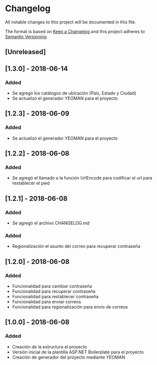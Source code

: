 # Changelog
All notable changes to this project will be documented in this file.

The format is based on [Keep a Changelog](https://keepachangelog.com/en/1.0.0/)
and this project adheres to [Semantic Versioning](https://semver.org/spec/v2.0.0.html).

## [Unreleased]

## [1.3.0] - 2018-06-14
### Added
- Se agregó los catálogos de ubicación (País, Estado y Ciudad)
- Se actualizó el generador YEOMAN para el proyecto

## [1.2.3] - 2018-06-09
### Added
- Se actualizó el generador YEOMAN para el proyecto

## [1.2.2] - 2018-06-08
### Added
- Se agregó el llamado a la función UrlEncode para codificar el url para restablecer el pwd

## [1.2.1] - 2018-06-08
### Added
- Se agregó el archivo CHANGELOG.md

### Added
- Regionalización el asunto del correo para recuperar contraseña

## [1.2.0] - 2018-06-08
### Added
- Funcionalidad para cambiar contraseña
- Funcionalidad para recuperar contraseña
- Funcionalidad para restablecer contraseña
- Funcionalidad para enviar correos
- Funcionalidad para regionalización para envio de correos

## [1.0.0] - 2018-06-08
### Added
- Creación de la estructura el proyecto
- Versión inicial de la plantilla ASP.NET Boilerplate para el proyecto
- Creación de generador del proyecto mediante YEOMAN